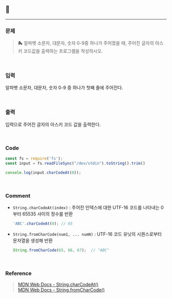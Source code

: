 ## 📮 
---

### 문제
> **🛼** 알파벳 소문자, 대문자, 숫자 0-9중 하나가 주어졌을 때, 주어진 글자의 아스키 코드값을 출력하는 프로그램을 작성하시오.

<br />

### 입력
알파벳 소문자, 대문자, 숫자 0-9 중 하나가 첫째 줄에 주어진다.

<br />

### 출력
입력으로 주어진 글자의 아스키 코드 값을 출력한다.

<br />

### Code
```javascript
const fs = require('fs');
const input = fs.readFileSync("/dev/stdin").toString().trim()

console.log(input.charCodeAt(0));
```

<br />

### Comment
* `String.charCodeAt(index)` : 주어진 인덱스에 대한 UTF-16 코드를 나타내는 0부터 65535 사이의 정수를 반환
  ```javascript
  'ABC'.charCodeAt(0); // 65
  ```
* `String.fromCharCode(num1, ... numN)` :  UTF-16 코드 유닛의 시퀀스로부터 문자열을 생성해 반환
  ```javascript
  String.fromCharCode(65, 66, 67);  // "ABC"
  ```

<br />

### Reference
> [MDN Web Docs - String.charCodeAt()](https://developer.mozilla.org/ko/docs/Web/JavaScript/Reference/Global_Objects/String/charCodeAt)   
[MDN Web Docs - String.fromCharCode()](https://developer.mozilla.org/ko/docs/Web/JavaScript/Reference/Global_Objects/String/fromCharCode)